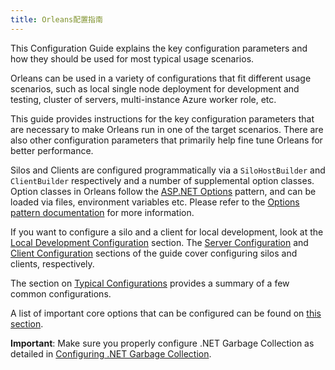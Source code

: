 ```yaml
---
title: Orleans配置指南
---
```


This Configuration Guide explains the key configuration parameters and how they should be used for most typical usage scenarios.

Orleans can be used in a variety of configurations that fit different usage scenarios, such as local single node deployment for development and testing, cluster of servers, multi-instance Azure worker role, etc. 

This guide provides instructions for the key configuration parameters that are necessary to make Orleans run in one of the target scenarios. There are also other configuration parameters that primarily help fine tune Orleans for better performance.

Silos and Clients are configured programmatically via a `SiloHostBuilder` and `ClientBuilder` respectively and a number of supplemental option classes.
Option classes in Orleans follow the [ASP.NET Options](https://docs.microsoft.com/en-us/aspnet/core/fundamentals/configuration/options/) pattern, and can be loaded via files, environment variables etc.
Please refer to the [Options pattern documentation](https://docs.microsoft.com/en-us/aspnet/core/fundamentals/configuration/options/) for more information.

If you want to configure a silo and a client for local development, look at the [Local Development Configuration](local_development_configuration.md) section.
The [Server Configuration](server_configuration.md) and [Client Configuration](client_configuration.md) sections of the guide cover configuring silos and clients, respectively. 
 
 The section on [Typical Configurations](typical_configurations.md) provides a summary of a few common configurations.

 A list of important core options that can be configured can be found on [this section](list_of_options_classes.md).

**Important**: Make sure you properly configure .NET Garbage Collection as detailed in [Configuring .NET Garbage Collection](configuring_.NET_garbage_collection.md).
